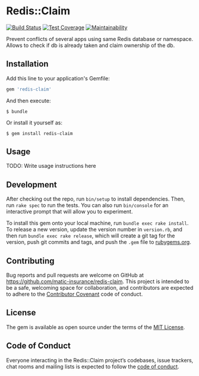 # Redis::Claim

[![Build Status](https://travis-ci.org/matic-insurance/redis-claim.svg?branch=master)](https://travis-ci.org/matic-insurance/redis-claim)
[![Test Coverage](https://api.codeclimate.com/v1/badges/489ff6577678a8d2a868/test_coverage)](https://codeclimate.com/github/matic-insurance/redis-claim/test_coverage)
[![Maintainability](https://api.codeclimate.com/v1/badges/489ff6577678a8d2a868/maintainability)](https://codeclimate.com/github/matic-insurance/redis-claim/maintainability)

Prevent conflicts of several apps using same Redis database or namespace. 
Allows to check if db is already taken and claim ownership of the db.

## Installation

Add this line to your application's Gemfile:

```ruby
gem 'redis-claim'
```

And then execute:

    $ bundle

Or install it yourself as:

    $ gem install redis-claim

## Usage

TODO: Write usage instructions here

## Development

After checking out the repo, run `bin/setup` to install dependencies. Then, run `rake spec` to run the tests. You can also run `bin/console` for an interactive prompt that will allow you to experiment.

To install this gem onto your local machine, run `bundle exec rake install`. To release a new version, update the version number in `version.rb`, and then run `bundle exec rake release`, which will create a git tag for the version, push git commits and tags, and push the `.gem` file to [rubygems.org](https://rubygems.org).

## Contributing

Bug reports and pull requests are welcome on GitHub at https://github.com/matic-insurance/redis-claim. This project is intended to be a safe, welcoming space for collaboration, and contributors are expected to adhere to the [Contributor Covenant](http://contributor-covenant.org) code of conduct.

## License

The gem is available as open source under the terms of the [MIT License](https://opensource.org/licenses/MIT).

## Code of Conduct

Everyone interacting in the Redis::Claim project’s codebases, issue trackers, chat rooms and mailing lists is expected to follow the [code of conduct](https://github.com/matic-insurance/redis-claim/blob/master/CODE_OF_CONDUCT.md).
